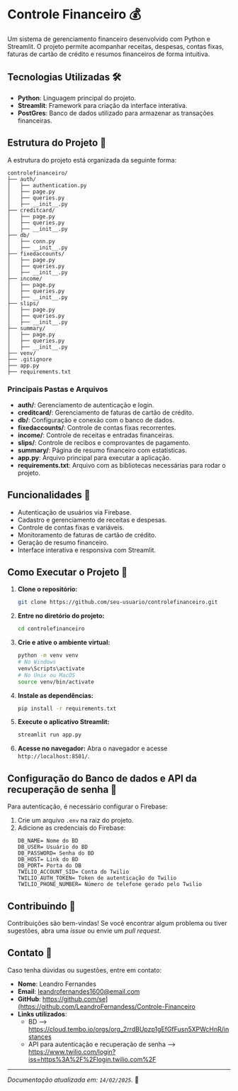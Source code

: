 # Controle Financeiro 💰

Um sistema de gerenciamento financeiro desenvolvido com Python e Streamlit. O projeto permite acompanhar receitas, despesas, contas fixas, faturas de cartão de crédito e resumos financeiros de forma intuitiva.

## Tecnologias Utilizadas 🛠️

- **Python**: Linguagem principal do projeto.
- **Streamlit**: Framework para criação da interface interativa.
- **PostGres**: Banco de dados utilizado para armazenar as transações financeiras.

## Estrutura do Projeto 📂

A estrutura do projeto está organizada da seguinte forma:

```
controlefinanceiro/
├── auth/
│   ├── authentication.py  
│   ├── page.py  
│   ├── queries.py 
│   ├── __init__.py
├── creditcard/
│   ├── page.py  
│   ├── queries.py  
│   ├── __init__.py
├── db/
│   ├── conn.py 
│   ├── __init__.py
├── fixedaccounts/
│   ├── page.py  
│   ├── queries.py  
│   ├── __init__.py
├── income/
│   ├── page.py  
│   ├── queries.py  
│   ├── __init__.py
├── slips/
│   ├── page.py  
│   ├── queries.py  
│   ├── __init__.py
├── summary/
│   ├── page.py  
│   ├── queries.py  
│   ├── __init__.py
├── venv/ 
├── .gitignore  
├── app.py  
├── requirements.txt  
```

### Principais Pastas e Arquivos

- **auth/**: Gerenciamento de autenticação e login.
- **creditcard/**: Gerenciamento de faturas de cartão de crédito.
- **db/**: Configuração e conexão com o banco de dados.
- **fixedaccounts/**: Controle de contas fixas recorrentes.
- **income/**: Controle de receitas e entradas financeiras.
- **slips/**: Controle de recibos e comprovantes de pagamento.
- **summary/**: Página de resumo financeiro com estatísticas.
- **app.py**: Arquivo principal para executar a aplicação.
- **requirements.txt**: Arquivo com as bibliotecas necessárias para rodar o projeto.

## Funcionalidades 🚀

- Autenticação de usuários via Firebase.
- Cadastro e gerenciamento de receitas e despesas.
- Controle de contas fixas e variáveis.
- Monitoramento de faturas de cartão de crédito.
- Geração de resumo financeiro.
- Interface interativa e responsiva com Streamlit.

## Como Executar o Projeto 🔧

1. **Clone o repositório:**
   ```bash
   git clone https://github.com/seu-usuario/controlefinanceiro.git
   ```
2. **Entre no diretório do projeto:**
   ```bash
   cd controlefinanceiro
   ```
3. **Crie e ative o ambiente virtual:**
   ```bash
   python -m venv venv
   # No Windows
   venv\Scripts\activate
   # No Unix ou MacOS
   source venv/bin/activate
   ```
4. **Instale as dependências:**
   ```bash
   pip install -r requirements.txt
   ```
5. **Execute o aplicativo Streamlit:**
   ```bash
   streamlit run app.py
   ```
6. **Acesse no navegador:**
   Abra o navegador e acesse `http://localhost:8501/`.

## Configuração do Banco de dados e API da recuperação de senha 🔐

Para autenticação, é necessário configurar o Firebase:

1. Crie um arquivo `.env` na raiz do projeto.
2. Adicione as credenciais do Firebase:
   ```
   DB_NAME= Nome do BD
   DB_USER= Usuário do BD
   DB_PASSWORD= Senha do BD
   DB_HOST= Link do BD
   DB_PORT= Porta do DB
   TWILIO_ACCOUNT_SID= Conta do Twilio
   TWILIO_AUTH_TOKEN= Token de autenticação do Twilio
   TWILIO_PHONE_NUMBER= Número de telefone gerado pelo Twilio
   ```

## Contribuindo 🤝

Contribuições são bem-vindas! Se você encontrar algum problema ou tiver sugestões, abra uma *issue* ou envie um *pull request*.

## Contato 💬

Caso tenha dúvidas ou sugestões, entre em contato:

- **Nome**: Leandro Fernandes
- **Email**: leandrofernandes1600@email.com
- **GitHub**: https://github.com/se](https://github.com/LeandroFernandess/Controle-Financeiro
- **Links utilizados**:
  - BD --> https://cloud.tembo.io/orgs/org_2rrdBUpzp1gEfGfFusn5XPWcHnR/instances
  - API para autenticação e recuperação de senha --> https://www.twilio.com/login?iss=https%3A%2F%2Flogin.twilio.com%2F
---

*Documentação atualizada em: `14/02/2025`.* 🚀

